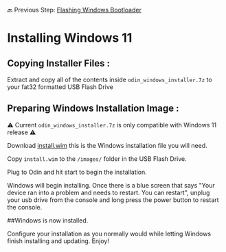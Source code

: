 🔙 Previous Step: [Flashing Windows Bootloader](https://github.com/ProjectValhalla/OdinWindowsGuides/blob/main/pages/FlashingWindowsBootloader.md)

# Installing Windows 11

## Copying Installer Files :
Extract and copy all of the contents inside `odin_windows_installer.7z` to your fat32 formatted USB Flash Drive

## Preparing Windows Installation Image :

⚠️ Current `odin_windows_installer.7z` is only compatible with Windows 11 release ⚠️

Download [install.wim](https://drive.google.com/file/d/1ArFcrWFRzRd-J8sUqo-oFpyy2p_mSS2m/view?usp=sharing) this is the Windows installation file you will need.

Copy `install.wim` to the `/images/` folder in the USB Flash Drive.

Plug to Odin and hit start to begin the installation.

Windows will begin installing. Once there is a blue screen that says "Your device ran into a problem and needs to restart. You can restart", unplug your usb drive from the console and long press the power button to restart the console.

##Windows is now installed. 

Configure your installation as you normally would while letting Windows finish installing and updating. Enjoy!
